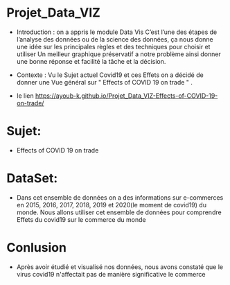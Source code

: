 # Projet_Data_VIZ

- Introduction :
on a appris le module Data Vis  C’est l’une des étapes de l’analyse des données ou de la science des données,
ça nous donne une idée sur les principales règles et des techniques pour choisir et utiliser 
Un meilleur graphique préservatif a notre problème ainsi donner une bonne réponse et facilité la tâche et la décision.

- Contexte :
 Vu le Sujet actuel Covid19 et ces Effets on a décidé de donner une Vue  général sur " Effects of COVID 19 on trade " .
 
 - le lien
  https://ayoub-k.github.io/Projet_Data_VIZ-Effects-of-COVID-19-on-trade/

# Sujet:

 - Effects of COVID 19 on trade

# DataSet:

 - Dans cet ensemble de données on a des informations sur e-commerces en 2015, 2016, 2017, 2018, 2019 et 2020(le moment de covid19) du monde. Nous allons utiliser cet ensemble de données pour comprendre Effets du covid19 sur le commerce du monde 
 
 # Conlusion
  - Après avoir étudié et visualisé nos données, nous avons constaté que le virus covid19 n'affectait pas de manière significative le commerce 
 
